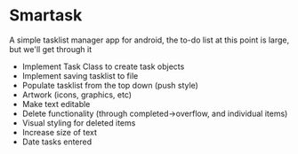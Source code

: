 Smartask
========

A simple tasklist manager app for android, the to-do list at this point is large, but we'll get through it
- Implement Task Class to create task objects
- Implement saving tasklist to file
- Populate tasklist from the top down (push style)
- Artwork (icons, graphics, etc)
- Make text editable
- Delete functionality (through completed->overflow, and individual items)
- Visual styling for deleted items
- Increase size of text
- Date tasks entered
